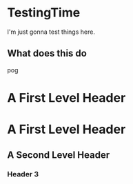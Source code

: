 # TestingTime
I'm just gonna test things here.

## What does this do
pog

A First Level Header
====================
# A First Level Header


A Second Level Header
---------------------


### Header 3
